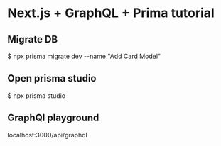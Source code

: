 # Next.js + GraphQL + Prima tutorial

## Migrate DB

$ npx prisma migrate dev --name "Add Card Model"

## Open prisma studio

$ npx prisma studio

## GraphQl playground

localhost:3000/api/graphql
